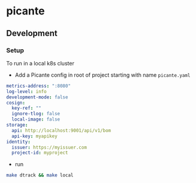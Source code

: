 # picante


## Development

### Setup

To run in a local k8s cluster
* Add a Picante config in root of project starting with name `picante.yaml`

```yaml
metrics-address: ":8080"
log-level: info
development-mode: false
cosign:
  key-ref: ""
  ignore-tlog: false
  local-image: false
storage:
  api: http://localhost:9001/api/v1/bom
  api-key: myapikey
identity:
  issuer: https://myissuer.com
  project-id: myproject
```

* run

```bash
make dtrack && make local
```
